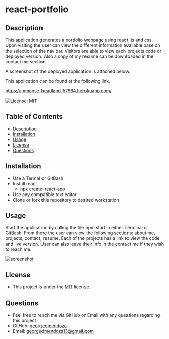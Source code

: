 # react-portfolio

## Description 
  This application generates a portfolio webpage using react, js and css. Upon visiting the user can view the different information available base on the selection of the nav bar. Visitors are able to view each projects code or deployed version. Also a copy of my resume can be downloaded in the contact me section.

   A screenshot of the deployed application is attached below.

   This application can be found at the following link.
   
   https://immense-headland-57964.herokuapp.com/

  [![License: MIT](https://img.shields.io/badge/License-MIT-yellow.svg)](https://opensource.org/licenses/MIT)
  ## Table of Contents
  - [Description](#description)
  - [Installation](#installation)
  - [Usage](#usage)
  - [License](#license)
  - [Questions](#questions)

  ## Installation 
  - Use a Termal or GitBash
  - Install react
    - npx create-react-app <app-name>
  - Use any compatible text editor
  - Clone or fork this repository to desired workstation

  ## Usage 
  Start the application by calling the file npm start in either Terminal or GitBash. From there the user can view the following sections: about me, projects, contact, resume. Each of the projects has a link to view the code and live version. User can also leave their info in the contact me if they wish to reach me.

  ![screenshot](./public/images/screenshot.png)
  
  ## License
  - This project is under the [MIT](https://opensource.org/licenses/MIT) license. 

  ## Questions
  - Feel free to reach me via GitHub or Email with any questions regarding this project
  - GitHub: [georgedmendoza](https://github.com/georgedmendoza)
  - Email: [georgedmendoza13@gmail.com](mailto:georgedmendoza13@gmail.com)

